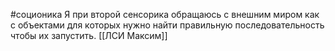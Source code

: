 #соционика
Я при второй сенсорика обращаюсь с внешним миром как с объектами для которых нужно найти правильную последовательность чтобы их запустить. 
[[ЛСИ Максим]]


